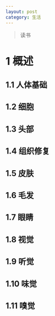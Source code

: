 ```yaml
---
layout: post
category: 生活
---
```

> 读书

# 1  概述
>
## 1.1 人体基础
## 1.2 细胞
## 1.3 头部
## 1.4 组织修复
## 1.5 皮肤
## 1.6 毛发
## 1.7 眼睛
## 1.8 视觉
## 1.9 听觉
## 1.10 味觉
## 1.11 嗅觉

